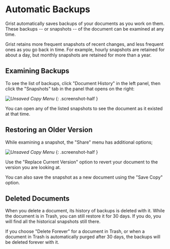 # Automatic Backups

Grist automatically saves backups of your documents as you work on them. These backups -- or
snapshots -- of the document can be examined at any time.

Grist retains more frequent snapshots of recent changes, and less frequent ones as you go back in
time. For example, hourly snapshots are retained for about a day, but monthly snapshots are
retained for more than a year.

## Examining Backups

To see the list of backups, click "Document History" in the left panel, then click the "Snapshots"
tab in the panel that opens on the right:

<span class="screenshot-large">*![Unsaved Copy Menu](../images/automatic-backups/doc-history.png)*</span>
{: .screenshot-half }

You can open any of the listed snapshots to see the document as it existed at that time.

## Restoring an Older Version

While examining a snapshot, the "Share" menu has additional options;

<span class="screenshot-large">*![Unsaved Copy Menu](../images/automatic-backups/snapshot-share-menu.png)*</span>
{: .screenshot-half }

Use the "Replace Current Version" option to revert your document to the version you are looking at.

You can also save the snapshot as a new document using the "Save Copy" option.

## Deleted Documents

When you delete a document, its history of backups is deleted with it. While the document is in
Trash, you can still restore it for 30 days. If you do, you will find all the historical snapshots
still there.

If you choose "Delete Forever" for a document in Trash, or when a document in Trash is
automatically purged after 30 days, the backups will be deleted forever with it.
